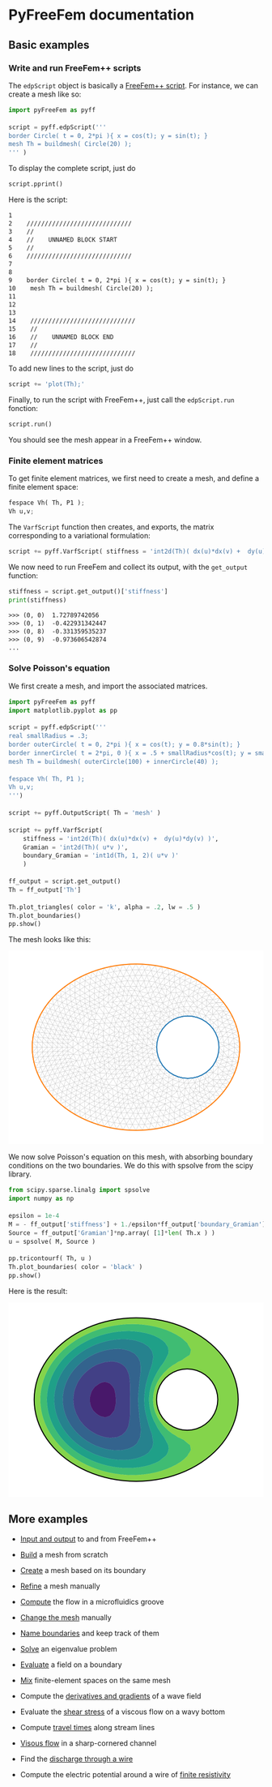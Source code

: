 # PyFreeFem documentation

## Basic examples

### Write and run FreeFem++ scripts

The `edpScript` object is basically a [FreeFem++ script](https://doc.freefem.org/tutorials/poisson.html). For instance, we can create a mesh like so:

```python
import pyFreeFem as pyff

script = pyff.edpScript('''
border Circle( t = 0, 2*pi ){ x = cos(t); y = sin(t); }
mesh Th = buildmesh( Circle(20) );
''' )
```
To display the complete script, just do
```python
script.pprint()
```
Here is the script:
```console
1    
2    /////////////////////////////
3    //
4    //    UNNAMED BLOCK START
5    //
6    /////////////////////////////
7    
8    
9    border Circle( t = 0, 2*pi ){ x = cos(t); y = sin(t); }
10    mesh Th = buildmesh( Circle(20) );
11    
12    
13    
14    /////////////////////////////
15    //
16    //    UNNAMED BLOCK END
17    //
18    /////////////////////////////
```
To add new lines to the script, just do

```python
script += 'plot(Th);'
```

Finally, to run the script with FreeFem++, just call the `edpScript.run` fonction:

```python
script.run()
```
You should see the mesh appear in a FreeFem++ window.

### Finite element matrices

To get finite element matrices, we first need to create a mesh, and define a finite element space:

```python
fespace Vh( Th, P1 );
Vh u,v;
```

The `VarfScript` function then creates, and exports, the matrix corresponding to a variational formulation:

```python
script += pyff.VarfScript( stiffness = 'int2d(Th)( dx(u)*dx(v) +  dy(u)*dy(v) )')
```
We now need to run FreeFem and collect its output, with the `get_output` function:

```python
stiffness = script.get_output()['stiffness']
print(stiffness)
```

```console
>>> (0, 0)	1.72789742056
>>> (0, 1)	-0.422931342447
>>> (0, 8)	-0.331359535237
>>> (0, 9)	-0.973606542874
...
```

### Solve Poisson's equation

We first create a mesh, and import the associated matrices.

```python
import pyFreeFem as pyff
import matplotlib.pyplot as pp

script = pyff.edpScript('''
real smallRadius = .3;
border outerCircle( t = 0, 2*pi ){ x = cos(t); y = 0.8*sin(t); }
border innerCircle( t = 2*pi, 0 ){ x = .5 + smallRadius*cos(t); y = smallRadius*sin(t); }
mesh Th = buildmesh( outerCircle(100) + innerCircle(40) );

fespace Vh( Th, P1 );
Vh u,v;
''')

script += pyff.OutputScript( Th = 'mesh' )

script += pyff.VarfScript(
    stiffness = 'int2d(Th)( dx(u)*dx(v) +  dy(u)*dy(v) )',
    Gramian = 'int2d(Th)( u*v )',
    boundary_Gramian = 'int1d(Th, 1, 2)( u*v )'
    )

ff_output = script.get_output()
Th = ff_output['Th']

Th.plot_triangles( color = 'k', alpha = .2, lw = .5 )
Th.plot_boundaries()
pp.show()
```
The mesh looks like this:

![Mesh with a hole](../figures/solve.svg)

We now solve Poisson's equation on this mesh, with absorbing boundary conditions on the two boundaries. We do this with spsolve from the scipy library.

```python
from scipy.sparse.linalg import spsolve
import numpy as np

epsilon = 1e-4
M = - ff_output['stiffness'] + 1./epsilon*ff_output['boundary_Gramian']
Source = ff_output['Gramian']*np.array( [1]*len( Th.x ) )
u = spsolve( M, Source )

pp.tricontourf( Th, u )
Th.plot_boundaries( color = 'black' )
pp.show()
```
Here is the result:

![Mesh with a hole](../figures/solve_2.svg)


## More examples

- [Input and output](./IO.md) to and from FreeFem++

- [Build](./build_your_own_mesh.md) a mesh from scratch

- [Create](./mesh_from_polygon.md) a mesh based on its boundary

- [Refine](./adaptmesh.md) a mesh manually

- [Compute](./rectangle_groove.md) the flow in a microfluidics groove

- [Change the mesh](./mess_with_the_mesh.md) manually

- [Name boundaries](./boundary_names.md) and keep track of them

- [Solve](./Helmholtz.md) an eigenvalue problem

- [Evaluate](./boundary_values.md) a field on a boundary

- [Mix](./mixed_FE_spaces.md) finite-element spaces on the same mesh

- Compute the [derivatives and gradients](./wave_gradient_and_phase.md) of a wave field

- Evaluate the [shear stress](./shear_stress.md) of a viscous flow on a wavy bottom

- Compute [travel times](./travel_time.md) along stream lines

- [Visous flow](./Poisson_in_wedge.md) in a sharp-cornered channel

- Find the [discharge through a wire](./discharge_through_wire.md)

- Compute the electric potential around a wire of [finite resistivity](./wire.md)
